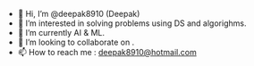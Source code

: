 - 👋 Hi, I’m @deepak8910 (Deepak)
- 👀 I’m interested in solving problems using DS and algorighms.
- 🌱 I’m currently AI & ML.
- 💞️ I’m looking to collaborate on .
- 📫 How to reach me : deepak8910@hotmail.com

<!---
deepak8910/deepak8910 is a ✨ special ✨ repository because its `README.md` (this file) appears on your GitHub profile.
You can click the Preview link to take a look at your changes.
--->
